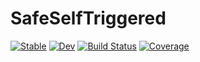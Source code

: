 # SafeSelfTriggered

[![Stable](https://img.shields.io/badge/docs-stable-blue.svg)](https://asarvind.github.io/SafeSelfTriggered.jl/stable/)
[![Dev](https://img.shields.io/badge/docs-dev-blue.svg)](https://asarvind.github.io/SafeSelfTriggered.jl/dev/)
[![Build Status](https://github.com/asarvind/SafeSelfTriggered.jl/actions/workflows/CI.yml/badge.svg?branch=main)](https://github.com/asarvind/SafeSelfTriggered.jl/actions/workflows/CI.yml?query=branch%3Amain)
[![Coverage](https://codecov.io/gh/asarvind/SafeSelfTriggered.jl/branch/main/graph/badge.svg)](https://codecov.io/gh/asarvind/SafeSelfTriggered.jl)
